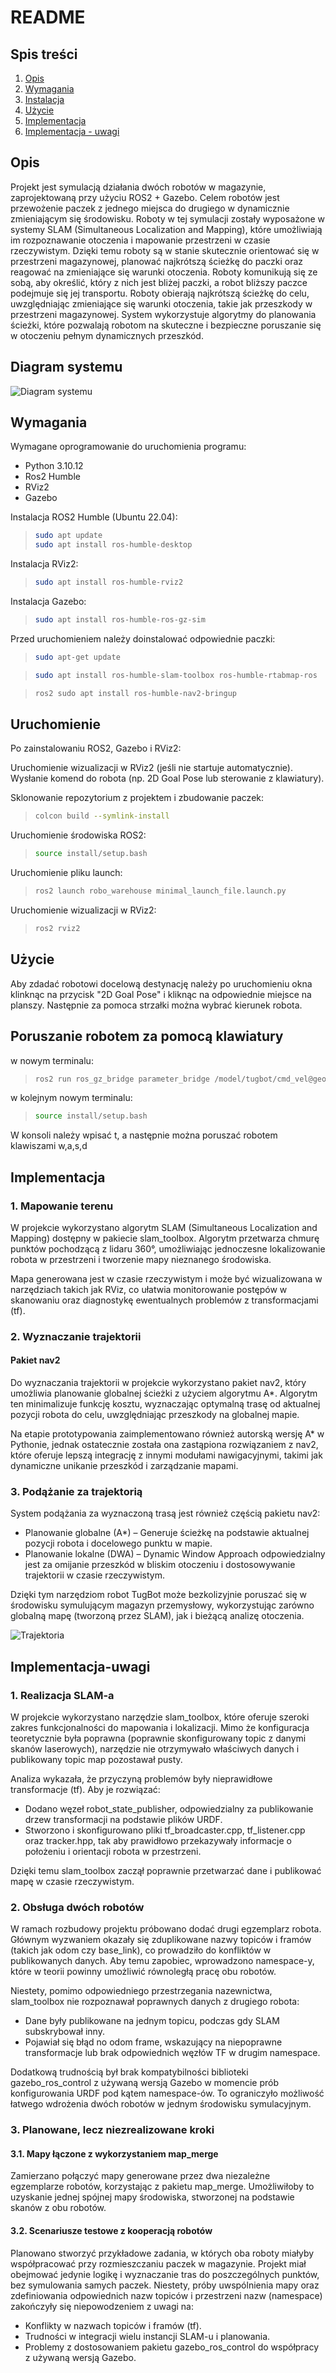 # README
## Spis treści

1. [Opis](#opis)
2. [Wymagania](#wymagania)
3. [Instalacja](#instalacja)
4. [Użycie](#użycie)
5. [Implementacja](#implementacja)
6. [Implementacja - uwagi](#implementacja-uwagi)
## Opis

Projekt jest symulacją działania dwóch robotów w magazynie, zaprojektowaną przy użyciu ROS2 + Gazebo. Celem robotów jest przewożenie paczek z jednego miejsca do drugiego w dynamicznie zmieniającym się środowisku. Roboty w tej symulacji zostały wyposażone w systemy SLAM (Simultaneous Localization and Mapping), które umożliwiają im rozpoznawanie otoczenia i mapowanie przestrzeni w czasie rzeczywistym. Dzięki temu roboty są w stanie skutecznie orientować się w przestrzeni magazynowej, planować najkrótszą ścieżkę do paczki oraz reagować na zmieniające się warunki otoczenia. Roboty komunikują się ze sobą, aby określić, który z nich jest bliżej paczki, a robot bliższy paczce podejmuje się jej transportu. Roboty obierają najkrótszą ścieżkę do celu, uwzględniając zmieniające się warunki otoczenia, takie jak przeszkody w przestrzeni magazynowej. System wykorzystuje algorytmy do planowania ścieżki, które pozwalają robotom na skuteczne i bezpieczne poruszanie się w otoczeniu pełnym dynamicznych przeszkód.

## Diagram systemu
![Diagram systemu](./diagram.png)

## Wymagania

Wymagane oprogramowanie do uruchomienia programu:

- Python 3.10.12
- Ros2 Humble
- RViz2
- Gazebo

Instalacja ROS2 Humble (Ubuntu 22.04):
> ```bash
> sudo apt update
> sudo apt install ros-humble-desktop
> ```

Instalacja RViz2:
> ```bash
> sudo apt install ros-humble-rviz2
> ```

Instalacja Gazebo:
> ```bash
> sudo apt install ros-humble-ros-gz-sim
> ```

Przed uruchomieniem należy doinstalować odpowiednie paczki:
> ```bash
> sudo apt-get update
> ```

> ```bash
> sudo apt install ros-humble-slam-toolbox ros-humble-rtabmap-ros
> ```

> ```bash
> ros2 sudo apt install ros-humble-nav2-bringup
> ```

## Uruchomienie

Po zainstalowaniu ROS2, Gazebo i RViz2:

Uruchomienie wizualizacji w RViz2 (jeśli nie startuje automatycznie).
Wysłanie komend do robota (np. 2D Goal Pose lub sterowanie z klawiatury).

Sklonowanie repozytorium z projektem i zbudowanie paczek:
> ```bash
> colcon build --symlink-install
> ```

Uruchomienie środowiska ROS2:
> ```bash
> source install/setup.bash
> ```

Uruchomienie pliku launch:
> ```bash
> ros2 launch robo_warehouse minimal_launch_file.launch.py
> ```

Uruchomienie wizualizacji w RViz2:
> ```bash
> ros2 rviz2
> ```

## Użycie

Aby zdadać robotowi docelową destynację należy po uruchomieniu okna klinknąc na przycisk "2D Goal Pose" i kliknąc na odpowiednie miejsce na planszy.
Następnie za pomoca strzałki można wybrać kierunek robota.

## Poruszanie robotem za pomocą klawiatury
w nowym terminalu:
> ```bash
> ros2 run ros_gz_bridge parameter_bridge /model/tugbot/cmd_vel@geometry_msgs/msg/Twist@gz.msgs.Twist
> ```

w kolejnym nowym terminalu:
> ```bash
> source install/setup.bash
> ```
W konsoli należy wpisać t, a następnie można poruszać robotem klawiszami w,a,s,d

## Implementacja

### 1. Mapowanie terenu
W projekcie wykorzystano algorytm SLAM (Simultaneous Localization and Mapping) dostępny w pakiecie slam_toolbox. Algorytm przetwarza chmurę punktów pochodzącą z lidaru 360°, umożliwiając jednoczesne lokalizowanie robota w przestrzeni i tworzenie mapy nieznanego środowiska.

Mapa generowana jest w czasie rzeczywistym i może być wizualizowana w narzędziach takich jak RViz, co ułatwia monitorowanie postępów w skanowaniu oraz diagnostykę ewentualnych problemów z transformacjami (tf).

### 2. Wyznaczanie trajektorii

#### Pakiet nav2
Do wyznaczania trajektorii w projekcie wykorzystano pakiet nav2, który umożliwia planowanie globalnej ścieżki z użyciem algorytmu A*. Algorytm ten minimalizuje funkcję kosztu, wyznaczając optymalną trasę od aktualnej pozycji robota do celu, uwzględniając przeszkody na globalnej mapie.

Na etapie prototypowania zaimplementowano również autorską wersję A* w Pythonie, jednak ostatecznie została ona zastąpiona rozwiązaniem z nav2, które oferuje lepszą integrację z innymi modułami nawigacyjnymi, takimi jak dynamiczne unikanie przeszkód i zarządzanie mapami.

### 3. Podążanie za trajektorią
System podążania za wyznaczoną trasą jest również częścią pakietu nav2:

- Planowanie globalne (A*) – Generuje ścieżkę na podstawie aktualnej pozycji robota i docelowego punktu w mapie.
- Planowanie lokalne (DWA) – Dynamic Window Approach odpowiedzialny jest za omijanie przeszkód w bliskim otoczeniu i dostosowywanie trajektorii w czasie rzeczywistym.
  
Dzięki tym narzędziom robot TugBot może bezkolizyjnie poruszać się w środowisku symulującym magazyn przemysłowy, wykorzystując zarówno globalną mapę (tworzoną przez SLAM), jak i bieżącą analizę otoczenia.

![Trajektoria](./wyniki_trajektoria.png)

## Implementacja-uwagi

### 1. Realizacja SLAM-a

W projekcie wykorzystano narzędzie slam_toolbox, które oferuje szeroki zakres funkcjonalności do mapowania i lokalizacji. Mimo że konfiguracja teoretycznie była poprawna (poprawnie skonfigurowany topic z danymi skanów laserowych), narzędzie nie otrzymywało właściwych danych i publikowany topic map pozostawał pusty.

Analiza wykazała, że przyczyną problemów były nieprawidłowe transformacje (tf). Aby je rozwiązać:

- Dodano węzeł robot_state_publisher, odpowiedzialny za publikowanie drzew transformacji na podstawie plików URDF.
- Stworzono i skonfigurowano pliki tf_broadcaster.cpp, tf_listener.cpp oraz tracker.hpp, tak aby prawidłowo przekazywały informacje o położeniu i orientacji robota w przestrzeni.
  
Dzięki temu slam_toolbox zaczął poprawnie przetwarzać dane i publikować mapę w czasie rzeczywistym.

### 2. Obsługa dwóch robotów

W ramach rozbudowy projektu próbowano dodać drugi egzemplarz robota. Głównym wyzwaniem okazały się zduplikowane nazwy topiców i framów (takich jak odom czy base_link), co prowadziło do konfliktów w publikowanych danych. Aby temu zapobiec, wprowadzono namespace-y, które w teorii powinny umożliwić równoległą pracę obu robotów.

Niestety, pomimo odpowiedniego przestrzegania nazewnictwa, slam_toolbox nie rozpoznawał poprawnych danych z drugiego robota:

- Dane były publikowane na jednym topicu, podczas gdy SLAM subskrybował inny.
- Pojawiał się błąd no odom frame, wskazujący na niepoprawne transformacje lub brak odpowiednich węzłów TF w drugim namespace.
  
Dodatkową trudnością był brak kompatybilności biblioteki gazebo_ros_control z używaną wersją Gazebo w momencie prób konfigurowania URDF pod kątem namespace-ów. To ograniczyło możliwość łatwego wdrożenia dwóch robotów w jednym środowisku symulacyjnym.

### 3. Planowane, lecz niezrealizowane kroki
   
#### 3.1. Mapy łączone z wykorzystaniem map_merge

Zamierzano połączyć mapy generowane przez dwa niezależne egzemplarze robotów, korzystając z pakietu map_merge. Umożliwiłoby to uzyskanie jednej spójnej mapy środowiska, stworzonej na podstawie skanów z obu robotów.

#### 3.2. Scenariusze testowe z kooperacją robotów

Planowano stworzyć przykładowe zadania, w których oba roboty miałyby współpracować przy rozmieszczaniu paczek w magazynie. Projekt miał obejmować jedynie logikę i wyznaczanie tras do poszczególnych punktów, bez symulowania samych paczek.
Niestety, próby uwspólnienia mapy oraz zdefiniowania odpowiednich nazw topiców i przestrzeni nazw (namespace) zakończyły się niepowodzeniem z uwagi na:

- Konflikty w nazwach topiców i framów (tf).
- Trudności w integracji wielu instancji SLAM-u i planowania.
- Problemy z dostosowaniem pakietu gazebo_ros_control do współpracy z używaną wersją Gazebo.

